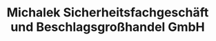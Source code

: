 ---
title: "Michalek Sicherheitsfachgeschäft und Beschlagsgroßhandel GmbH"
url: /brandenburg-an-der-havel/michalek-sicherheitsfachgeschaeft-und-beschlagsgrosshandel-gmbh/
shop: Schlüsseldienst
---